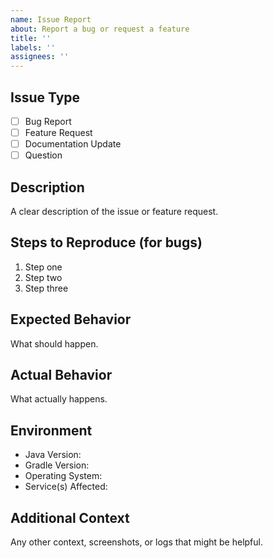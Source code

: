 ```yaml
---
name: Issue Report
about: Report a bug or request a feature
title: ''
labels: ''
assignees: ''
---
```


## Issue Type
- [ ] Bug Report
- [ ] Feature Request
- [ ] Documentation Update
- [ ] Question

## Description
A clear description of the issue or feature request.

## Steps to Reproduce (for bugs)
1. Step one
2. Step two
3. Step three

## Expected Behavior
What should happen.

## Actual Behavior
What actually happens.

## Environment
- Java Version: 
- Gradle Version:
- Operating System:
- Service(s) Affected:

## Additional Context
Any other context, screenshots, or logs that might be helpful.